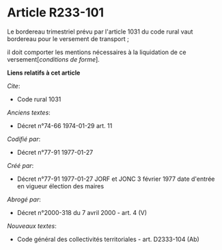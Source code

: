 # Article R233-101

Le bordereau trimestriel prévu par l'article 1031 du code rural vaut bordereau pour le versement de transport ;

il doit comporter les mentions nécessaires à la liquidation de ce versement[*conditions de forme*].

**Liens relatifs à cet article**

_Cite_:

  - Code rural 1031

_Anciens textes_:

  - Décret n°74-66 1974-01-29 art. 11

_Codifié par_:

  - Décret n°77-91 1977-01-27

_Créé par_:

  - Décret n°77-91 1977-01-27 JORF et JONC 3 février 1977 date d'entrée en vigueur élection des maires

_Abrogé par_:

  - Décret n°2000-318 du 7 avril 2000 - art. 4 (V)

_Nouveaux textes_:

  - Code général des collectivités territoriales - art. D2333-104 (Ab)
